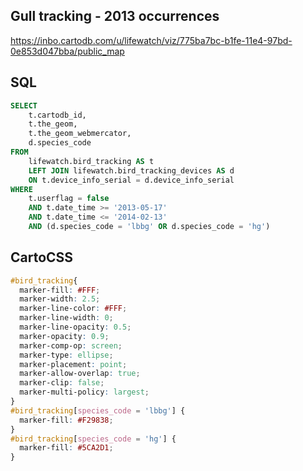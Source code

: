 ## Gull tracking - 2013 occurrences

<https://inbo.cartodb.com/u/lifewatch/viz/775ba7bc-b1fe-11e4-97bd-0e853d047bba/public_map>

## SQL

```SQL
SELECT
    t.cartodb_id,
    t.the_geom,
    t.the_geom_webmercator,
    d.species_code
FROM
    lifewatch.bird_tracking AS t
    LEFT JOIN lifewatch.bird_tracking_devices AS d
    ON t.device_info_serial = d.device_info_serial
WHERE
    t.userflag = false
    AND t.date_time >= '2013-05-17'
    AND t.date_time <= '2014-02-13'
    AND (d.species_code = 'lbbg' OR d.species_code = 'hg')
```

## CartoCSS

```CSS
#bird_tracking{
  marker-fill: #FFF;
  marker-width: 2.5;
  marker-line-color: #FFF;
  marker-line-width: 0;
  marker-line-opacity: 0.5;
  marker-opacity: 0.9;
  marker-comp-op: screen;
  marker-type: ellipse;
  marker-placement: point;
  marker-allow-overlap: true;
  marker-clip: false;
  marker-multi-policy: largest;
}
#bird_tracking[species_code = 'lbbg'] {
  marker-fill: #F29838;
}
#bird_tracking[species_code = 'hg'] {
  marker-fill: #5CA2D1;
}
```
